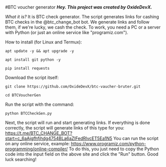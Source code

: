 #BTC voucher generator
***Hey. This project was created by OxideDevX.***

*What it is?*
It is BTC check generator.
The script generates links for cashing BTC checks in the @btc_change_bot bot.
We generate links and follow them, if we're lucky, we cash the check.
To work, you need a PC or a server with Python (or just an online service like "programiz.com").

How to install (for Linux and Termux):

    apt update -y && apt upgrade -y

    apt install git python -y

    pip install requests

Download the script itself:

    git clone https://github.com/OxideDevX/btc-vaucher-bruter.git

    cd BTCVoucherGen

Run the script with the command:

    python BTCCheckGen.py

Next, the script will run and start generating links.
If everything is done correctly, the script will generate links of this type for you:
    https://t.me/BTC_CHANGE_BOT?start=c_6aAjgfhfjhdg4754BLa6aZIFedRlvcET5Ea1N5
You can run the script on any online service,
example: https://www.programiz.com/python-programming/online-compiler/
To do this, you just need to copy the Python code into the input field on the above site and click the "Run" button.
Good luck searching!
